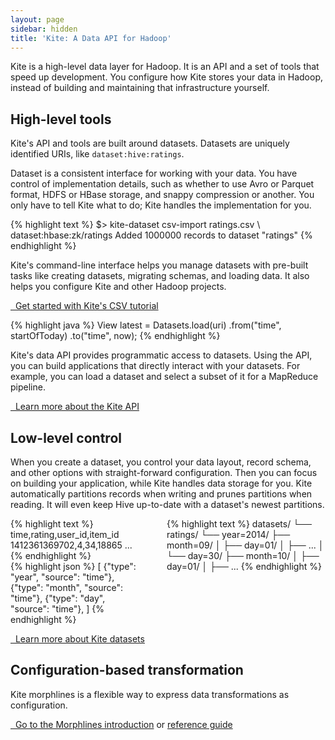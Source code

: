 ```yaml
---
layout: page
sidebar: hidden
title: 'Kite: A Data API for Hadoop'
---
```


Kite is a high-level data layer for Hadoop. It is an API and a set of tools that speed up development. You configure how Kite stores your data in Hadoop, instead of building and maintaining that infrastructure yourself.

## High-level tools

Kite's API and tools are built around datasets. Datasets are uniquely identified URIs, like `dataset:hive:ratings`.

Dataset is a consistent interface for working with your data. You have control of implementation details, such as whether to use Avro or Parquet format, HDFS or HBase storage, and snappy compression or another. You only have to tell Kite what to do; Kite handles the implementation for you.

<div class="left">
{% highlight text %}
$> kite-dataset csv-import ratings.csv \
              dataset:hbase:zk/ratings
Added 1000000 records to dataset "ratings"
{% endhighlight %}
</div>

Kite's command-line interface helps you manage datasets with pre-built tasks like creating datasets, migrating schemas, and loading data. It also helps you configure Kite and other Hadoop projects.

[<i class="fa fa-chevron-right"></i>&nbsp; Get started with Kite's CSV tutorial][kite-cli]

<div class="right">
{% highlight java %}
View latest = Datasets.load(uri)
    .from("time", startOfToday)
    .to("time", now);
{% endhighlight %}
</div>

Kite's data API provides programmatic access to datasets. Using the API, you can build applications that directly interact with your datasets. For example, you can load a dataset and select a subset of it for a MapReduce pipeline.

[<i class="fa fa-chevron-right"></i>&nbsp; Learn more about the Kite API][kite-api]

## Low-level control

When you create a dataset, you control your data layout, record schema, and other options with straight-forward configuration. Then you can focus on building your application, while Kite handles data storage for you. Kite automatically partitions records when writing and prunes partitions when reading. It will even keep Hive up-to-date with a dataset's newest partitions.

<div class="columns">
  <div class="left">
{% highlight text %}
time,rating,user_id,item_id
1412361369702,4,34,18865
...
{% endhighlight %}
    <div class="center"><i class="fa fa-plus"></i></div>
{% highlight json %}
[
  {"type": "year", "source": "time"},
  {"type": "month", "source": "time"},
  {"type": "day", "source": "time"},
]
{% endhighlight %}
  </div>
  <div class="middle"><i class="fa fa-arrow-right"></i></div>
  <div class="right">
{% highlight text %}
datasets/
└── ratings/
    └── year=2014/
        ├── month=09/
        │   ├── day=01/
        │   ├── ...
        │   └── day=30/
        ├── month=10/
        │   ├── day=01/
        │   ├── ...
{% endhighlight %}
  </div>
</div>

[<i class="fa fa-chevron-right"></i>&nbsp; Learn more about Kite datasets][intro-to-datasets]

## Configuration-based transformation

Kite morphlines is a flexible way to express data transformations as configuration.

[<i class="fa fa-chevron-right"></i>&nbsp; Go to the Morphlines introduction][morphlines-intro] or [reference guide][morphlines-reference]

[kite-cli]: {{site.baseurl}}/Using-the-Kite-CLI-to-Create-a-Dataset.html
[kite-api]: {{site.baseurl}}/API-Overview.html
[intro-to-datasets]: {{site.baseurl}}/introduction-to-datasets.html
[kite-config]: {{site.baseurl}}/configuraton-formats.html
[morphlines-intro]: {{site.baseurl}}/morphlines/
[morphlines-reference]: {{site.baseurl}}/morphlines/morphlines-reference-guide.html
